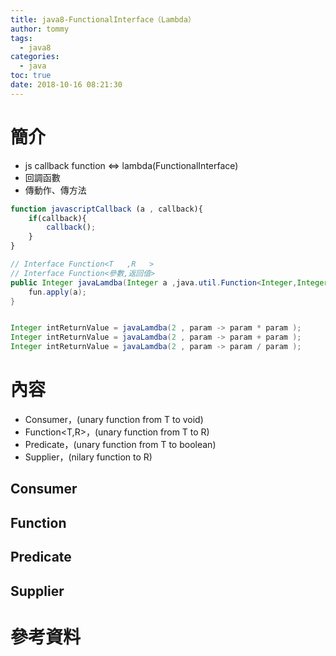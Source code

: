 ```yaml
---
title: java8-FunctionalInterface（Lambda）
author: tommy
tags:
  - java8
categories:
  - java
toc: true
date: 2018-10-16 08:21:30
---
```


# 簡介

- js callback function <=> lambda(FunctionalInterface)
- 回調函數
- 傳動作、傳方法

```javascript
function javascriptCallback (a , callback){
	if(callback){
		callback();
	}
}
```

```java
// Interface Function<T   ,R   >
// Interface Function<參數,返回值>
public Integer javaLamdba(Integer a ,java.util.Function<Integer,Integer> fun) {
	fun.apply(a);
}


Integer intReturnValue = javaLamdba(2 , param -> param * param );
Integer intReturnValue = javaLamdba(2 , param -> param + param );
Integer intReturnValue = javaLamdba(2 , param -> param / param );

```


<!--more-->
# 內容

- Consumer<T>，(unary function from T to void)
- Function<T,R>，(unary function from T to R)
- Predicate<T>，(unary function from T to boolean)
- Supplier<T>，(nilary function to R)


## Consumer

## Function

## Predicate

## Supplier



# 參考資料





















